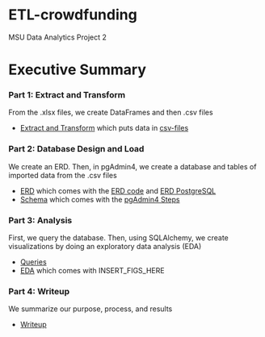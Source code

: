 # ETL-crowdfunding
MSU Data Analytics Project 2

# Executive Summary
### Part 1: Extract and Transform
From the .xlsx files, we create DataFrames and then .csv files
* [Extract and Transform](submission/part1_extract-transform.ipynb) which puts data in [csv-files](submission/resources/output/csv-files)
### Part 2: Database Design and Load
We create an ERD. Then, in pgAdmin4, we create a database and tables of imported data from the .csv files
* [ERD](submission/part2.1_ERD.png) which comes with the [ERD code](submission/part2.4_ERD-code.txt) and [ERD PostgreSQL](submission/part2.5_ERD-PostgreSQL.txt)
* [Schema](submission/part2.3_schema.sql) which comes with the [pgAdmin4 Steps](submission/part2.2_pgAdmin4-steps.pdf)
### Part 3: Analysis
First, we query the database. Then, using SQLAlchemy, we create visualizations by doing an exploratory data analysis (EDA)
* [Queries](submission/part3.1_queries.sql)
* [EDA](submission/part3.2_EDA.ipynb) which comes with INSERT_FIGS_HERE
### Part 4: Writeup
We summarize our purpose, process, and results
* [Writeup](submission/part4.1_writeup.pdf)
